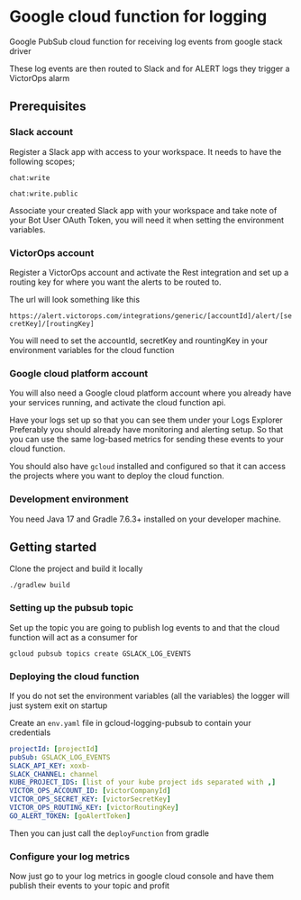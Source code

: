 # Google cloud function for logging
Google PubSub cloud function for receiving log events from google stack driver

These log events are then routed to Slack and for ALERT logs they trigger a 
VictorOps alarm

## Prerequisites

### Slack account
Register a Slack app with access to your workspace. It needs
to have the following scopes; 

`chat:write`

`chat:write.public`

Associate your created Slack app with your workspace and take note 
of your Bot User OAuth Token, you will need it when setting the environment
variables.


### VictorOps account
Register a VictorOps account and activate the Rest integration and set up 
a routing key for where you want the alerts to be routed to.

The url will look something like this 

`https://alert.victorops.com/integrations/generic/[accountId]/alert/[secretKey]/[routingKey]`

You will need to set the accountId, secretKey and rountingKey in your environment
variables for the cloud function

### Google cloud platform account
You will also need a Google cloud platform account where you already have your services
running, and activate the cloud function api.

Have your logs set up so that you can see them under your Logs Explorer
Preferably you should already have monitoring and alerting setup. So that 
you can use the same log-based metrics for sending these events to your 
cloud function. 

You should also have `gcloud` installed and configured so that it can access
the projects where you want to deploy the cloud function.

### Development environment
You need Java 17 and Gradle 7.6.3+ installed on your developer machine.

## Getting started

Clone the project and build it locally 

`./gradlew build`

### Setting up the pubsub topic
Set up the topic you are going to publish log events to and that the cloud function will act
as a consumer for

`gcloud pubsub topics create GSLACK_LOG_EVENTS`

### Deploying the cloud function
If you do not set the environment variables (all the variables) the logger will just system exit on startup

Create an `env.yaml` file in gcloud-logging-pubsub to contain your credentials

```yaml
projectId: [projectId]
pubSub: GSLACK_LOG_EVENTS
SLACK_API_KEY: xoxb-
SLACK_CHANNEL: channel
KUBE_PROJECT_IDS: [list of your kube project ids separated with ,]
VICTOR_OPS_ACCOUNT_ID: [victorCompanyId]
VICTOR_OPS_SECRET_KEY: [victorSecretKey]
VICTOR_OPS_ROUTING_KEY: [victorRoutingKey]
GO_ALERT_TOKEN: [goAlertToken]
```
Then you can just call the `deployFunction` from gradle 

### Configure your log metrics
Now just go to your log metrics in google cloud console and have them publish their events 
to your topic and profit
